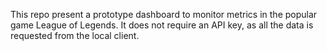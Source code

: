 This repo present a prototype dashboard to monitor metrics in the popular game League of Legends. It does not require an API key, as all the data is requested from the local client.